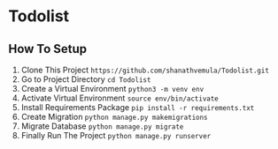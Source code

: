 # Todolist

## How To Setup


1. Clone This Project `https://github.com/shanathvemula/Todolist.git `
2. Go to Project Directory `cd Todolist`
3. Create a Virtual Environment `python3 -m venv env`
4. Activate Virtual Environment `source env/bin/activate`
5. Install Requirements Package `pip install -r requirements.txt`
6. Create Migration `python manage.py makemigrations`
7. Migrate Database `python manage.py migrate`
8. Finally Run The Project `python manage.py runserver`
